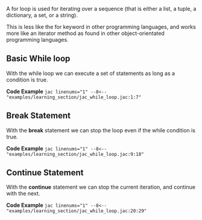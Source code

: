 A for loop is used for iterating over a sequence (that is either a list, a tuple, a dictionary, a set, or a string).

This is less like the for keyword in other programming languages, and works more like an iterator method as found in other object-orientated programming languages.

## Basic While loop
With the while loop we can execute a set of statements as long as a condition is true.

**Code Example**
    ```jac linenums="1"
    --8<-- "examples/learning_section/jac_while_loop.jac:1:7"
    ```

## Break Statement
With the **break** statement we can stop the loop even if the while condition is true.

**Code Example**
    ```jac linenums="1"
    --8<-- "examples/learning_section/jac_while_loop.jac:9:18"
    ```

## Continue Statement
With the **continue** statement we can stop the current iteration, and continue with the next.

**Code Example**
    ```jac linenums="1"
    --8<-- "examples/learning_section/jac_while_loop.jac:20:29"
    ```
